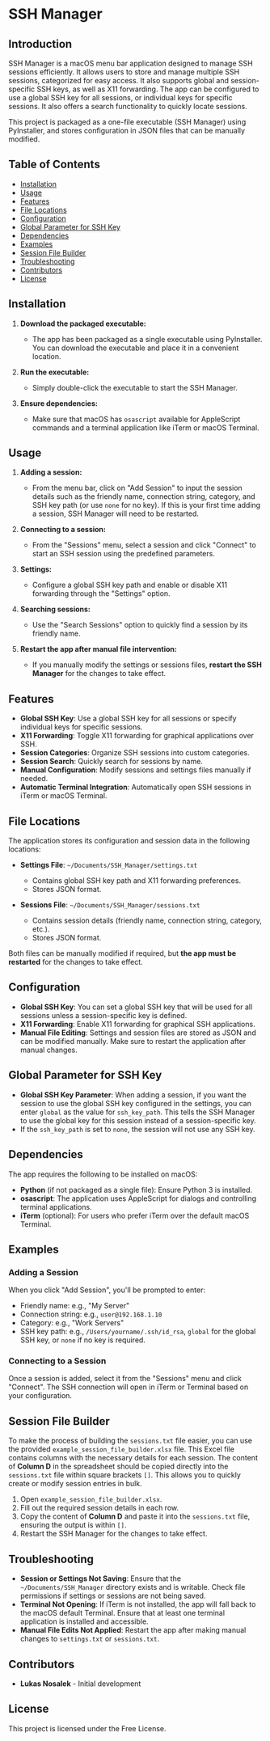 # SSH Manager

## Introduction

SSH Manager is a macOS menu bar application designed to manage SSH sessions efficiently. It allows users to store and manage multiple SSH sessions, categorized for easy access. It also supports global and session-specific SSH keys, as well as X11 forwarding. The app can be configured to use a global SSH key for all sessions, or individual keys for specific sessions. It also offers a search functionality to quickly locate sessions.

This project is packaged as a one-file executable (SSH Manager) using PyInstaller, and stores configuration in JSON files that can be manually modified.

## Table of Contents

- [Installation](#installation)
- [Usage](#usage)
- [Features](#features)
- [File Locations](#file-locations)
- [Configuration](#configuration)
- [Global Parameter for SSH Key](#global-parameter-for-ssh-key)
- [Dependencies](#dependencies)
- [Examples](#examples)
- [Session File Builder](#session-file-builder)
- [Troubleshooting](#troubleshooting)
- [Contributors](#contributors)
- [License](#license)

## Installation

1. **Download the packaged executable:**
   - The app has been packaged as a single executable using PyInstaller. You can download the executable and place it in a convenient location.

2. **Run the executable:**
   - Simply double-click the executable to start the SSH Manager.
   
3. **Ensure dependencies:**
   - Make sure that macOS has `osascript` available for AppleScript commands and a terminal application like iTerm or macOS Terminal.

## Usage

1. **Adding a session:**
   - From the menu bar, click on "Add Session" to input the session details such as the friendly name, connection string, category, and SSH key path (or use `none` for no key). If this is your first time adding a session, SSH Manager will need to be restarted.

2. **Connecting to a session:**
   - From the "Sessions" menu, select a session and click "Connect" to start an SSH session using the predefined parameters.

3. **Settings:**
   - Configure a global SSH key path and enable or disable X11 forwarding through the "Settings" option.

4. **Searching sessions:**
   - Use the "Search Sessions" option to quickly find a session by its friendly name.

5. **Restart the app after manual file intervention:**
   - If you manually modify the settings or sessions files, **restart the SSH Manager** for the changes to take effect.

## Features

- **Global SSH Key**: Use a global SSH key for all sessions or specify individual keys for specific sessions.
- **X11 Forwarding**: Toggle X11 forwarding for graphical applications over SSH.
- **Session Categories**: Organize SSH sessions into custom categories.
- **Session Search**: Quickly search for sessions by name.
- **Manual Configuration**: Modify sessions and settings files manually if needed.
- **Automatic Terminal Integration**: Automatically open SSH sessions in iTerm or macOS Terminal.

## File Locations

The application stores its configuration and session data in the following locations:

- **Settings File**: `~/Documents/SSH_Manager/settings.txt`
  - Contains global SSH key path and X11 forwarding preferences.
  - Stores JSON format.

- **Sessions File**: `~/Documents/SSH_Manager/sessions.txt`
  - Contains session details (friendly name, connection string, category, etc.).
  - Stores JSON format.

Both files can be manually modified if required, but **the app must be restarted** for the changes to take effect.

## Configuration

- **Global SSH Key**: You can set a global SSH key that will be used for all sessions unless a session-specific key is defined.
- **X11 Forwarding**: Enable X11 forwarding for graphical SSH applications.
- **Manual File Editing**: Settings and session files are stored as JSON and can be modified manually. Make sure to restart the application after manual changes.

## Global Parameter for SSH Key

- **Global SSH Key Parameter**: When adding a session, if you want the session to use the global SSH key configured in the settings, you can enter `global` as the value for `ssh_key_path`. This tells the SSH Manager to use the global key for this session instead of a session-specific key.
- If the `ssh_key_path` is set to `none`, the session will not use any SSH key.

## Dependencies

The app requires the following to be installed on macOS:

- **Python** (if not packaged as a single file): Ensure Python 3 is installed.
- **osascript**: The application uses AppleScript for dialogs and controlling terminal applications.
- **iTerm** (optional): For users who prefer iTerm over the default macOS Terminal.

## Examples

### Adding a Session
When you click "Add Session", you'll be prompted to enter:
- Friendly name: e.g., "My Server"
- Connection string: e.g., `user@192.168.1.10`
- Category: e.g., "Work Servers"
- SSH key path: e.g., `/Users/yourname/.ssh/id_rsa`, `global` for the global SSH key, or `none` if no key is required.

### Connecting to a Session
Once a session is added, select it from the "Sessions" menu and click "Connect". The SSH connection will open in iTerm or Terminal based on your configuration.

## Session File Builder

To make the process of building the `sessions.txt` file easier, you can use the provided `example_session_file_builder.xlsx` file. This Excel file contains columns with the necessary details for each session. The content of **Column D** in the spreadsheet should be copied directly into the `sessions.txt` file within square brackets `[]`. This allows you to quickly create or modify session entries in bulk.

1. Open `example_session_file_builder.xlsx`.
2. Fill out the required session details in each row.
3. Copy the content of **Column D** and paste it into the `sessions.txt` file, ensuring the output is within `[]`.
4. Restart the SSH Manager for the changes to take effect.

## Troubleshooting

- **Session or Settings Not Saving**: Ensure that the `~/Documents/SSH_Manager` directory exists and is writable. Check file permissions if settings or sessions are not being saved.
- **Terminal Not Opening**: If iTerm is not installed, the app will fall back to the macOS default Terminal. Ensure that at least one terminal application is installed and accessible.
- **Manual File Edits Not Applied**: Restart the app after making manual changes to `settings.txt` or `sessions.txt`.

## Contributors

- **Lukas Nosalek** - Initial development

## License

This project is licensed under the Free License.

